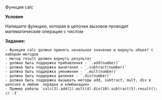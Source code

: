 Функция calc

**Условие**

Напишите функцию, которая в цепочке вызовов проводит математические операции с числом

**Задание:**

    - Функция calc должна принять начальное значение и вернуть объект с набором методов
    - метод result должен вернуть результат
    - должна быть поддержка прибавления - `.add(number)`
    - должна быть поддержка вычитания - `.subtract(number)`
    - должна быть поддержка умножения - `.mult(number)`
    - должна быть поддержка деления - `.div(number)`
    - должна быть поддержка вызывать методы add, subtract, mult, div в цепочке в любом  порядке и комбинациях
    - Пример работы `calc(3).add(2).mult(4).div(10).subtract(5).result(); // -3`

